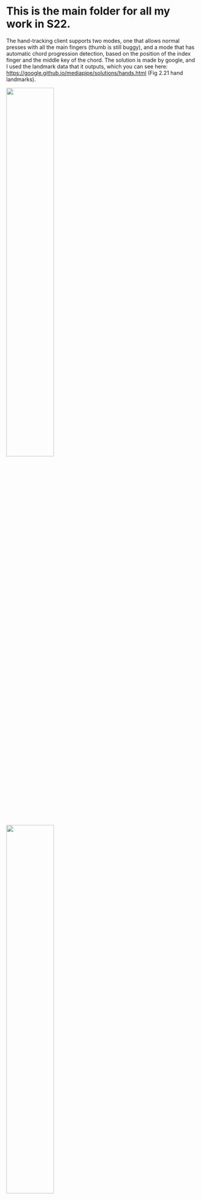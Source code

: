 # This is the main folder for all my work in S22.
The hand-tracking client supports two modes, one that allows normal presses with all the main fingers (thumb is still buggy), and a mode that has automatic chord progression detection, based on the position of the index finger and the middle key of the chord. The solution is made by google, and I used the landmark data that it outputs, which you can see here: https://google.github.io/mediapipe/solutions/hands.html (Fig 2.21 hand landmarks).

<img src="https://cdn.discordapp.com/attachments/599549030707625985/983985858401148988/unknown.png" width=50% height=50%>
<img src="https://cdn.discordapp.com/attachments/599549030707625985/983986413383061514/unknown.png" width=50% height=50%>

###### Above: A normal keystroke in mode 0, where in mode 1 a lightly blue hover outline of a chord appears.

# Here's the files included in this folder.
In order to start the app, please run the server using `./run.sh lab/OSC_server.cpp`
Then run the python app `main_client.py`, either through a debugger or terminal.

You should be able to find more details on setting parameters and presets in `func.py` and `OSC_server.cpp`.

## All libs and components to run the app successfully

`func.py` - processing functions for the hand landmarks

`hands.py` - mediapipe's hand solution, but put into a function that accepts a client.

`main_client.py` - main executable. This is the client that will send hand-tracking messages over UDP to allolib. RUN THIS.

`chords.py` - With courtesy from Ryan He in S22, this is the python-equivalent of his chord progression vector/map. The original is under sample/chords.hpp.

`OSC_server.cpp` - this is the allolib OSC server that MUST be concurrently running with main_client.py in order to receive messages. RUN THIS.

`piano.hpp` - This is a helper library that I wrote that handles the piano gui entirely. This allows customizable animation effects, i.e. decay time for key highlighting, key colors, number of keys, key width, etc. 

## Minor files for demonstration/plug and play.

`SineEnv.cpp` or `SubSyn.cpp` - this is where the voice comes from. Can be interchanged with other sound files, just make sure you import a valid SynthVoice. SubSyn.cpp is a personal attempt at an acoustic piano sound. However, with limited time I could only wrap my head around the basics of synthesizing one, and left it incomplete.

`sample/osc_client.py` - a really barebones client that will send UDP.

`sample/010_SimpleSineEnv.cpp` - demonstration file that I based alot of the sound features from.

## Further notes

This application has been a rough series of debugging sessions after one and every iteration of an idea. There exists many parameters inside func.py with proper documentation to help someone 'calibrate' the system to their needs, but I reckon that this won't be enough. Always does a miniscule bug, or a single line of code act up every now and then. And sometimes, the detection for presses can be quite sporadic if the position straddles the border between two notes, or two states- leading to a spasm of sounds. This is just to preface that this app is FAR from perfect, but it's the best state I could get it in. I am severely limited by my knowledge in ML, and the speed of my laptop.

If it does work for someone, that will be a dream come true for me.
